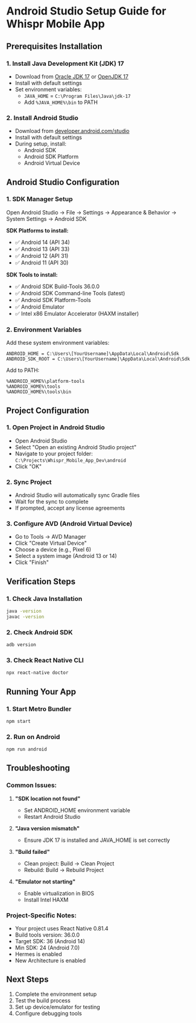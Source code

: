 # Android Studio Setup Guide for Whispr Mobile App

## Prerequisites Installation

### 1. Install Java Development Kit (JDK) 17
- Download from [Oracle JDK 17](https://www.oracle.com/java/technologies/javase/jdk17-archive-downloads.html) or [OpenJDK 17](https://adoptium.net/)
- Install with default settings
- Set environment variables:
  - `JAVA_HOME` = `C:\Program Files\Java\jdk-17`
  - Add `%JAVA_HOME%\bin` to PATH

### 2. Install Android Studio
- Download from [developer.android.com/studio](https://developer.android.com/studio)
- Install with default settings
- During setup, install:
  - Android SDK
  - Android SDK Platform
  - Android Virtual Device

## Android Studio Configuration

### 1. SDK Manager Setup
Open Android Studio → File → Settings → Appearance & Behavior → System Settings → Android SDK

**SDK Platforms to install:**
- ✅ Android 14 (API 34)
- ✅ Android 13 (API 33) 
- ✅ Android 12 (API 31)
- ✅ Android 11 (API 30)

**SDK Tools to install:**
- ✅ Android SDK Build-Tools 36.0.0
- ✅ Android SDK Command-line Tools (latest)
- ✅ Android SDK Platform-Tools
- ✅ Android Emulator
- ✅ Intel x86 Emulator Accelerator (HAXM installer)

### 2. Environment Variables
Add these system environment variables:

```
ANDROID_HOME = C:\Users\[YourUsername]\AppData\Local\Android\Sdk
ANDROID_SDK_ROOT = C:\Users\[YourUsername]\AppData\Local\Android\Sdk
```

Add to PATH:
```
%ANDROID_HOME%\platform-tools
%ANDROID_HOME%\tools
%ANDROID_HOME%\tools\bin
```

## Project Configuration

### 1. Open Project in Android Studio
- Open Android Studio
- Select "Open an existing Android Studio project"
- Navigate to your project folder: `C:\Projects\Whispr_Mobile_App_Dev\android`
- Click "OK"

### 2. Sync Project
- Android Studio will automatically sync Gradle files
- Wait for the sync to complete
- If prompted, accept any license agreements

### 3. Configure AVD (Android Virtual Device)
- Go to Tools → AVD Manager
- Click "Create Virtual Device"
- Choose a device (e.g., Pixel 6)
- Select a system image (Android 13 or 14)
- Click "Finish"

## Verification Steps

### 1. Check Java Installation
```bash
java -version
javac -version
```

### 2. Check Android SDK
```bash
adb version
```

### 3. Check React Native CLI
```bash
npx react-native doctor
```

## Running Your App

### 1. Start Metro Bundler
```bash
npm start
```

### 2. Run on Android
```bash
npm run android
```

## Troubleshooting

### Common Issues:

1. **"SDK location not found"**
   - Set ANDROID_HOME environment variable
   - Restart Android Studio

2. **"Java version mismatch"**
   - Ensure JDK 17 is installed and JAVA_HOME is set correctly

3. **"Build failed"**
   - Clean project: Build → Clean Project
   - Rebuild: Build → Rebuild Project

4. **"Emulator not starting"**
   - Enable virtualization in BIOS
   - Install Intel HAXM

### Project-Specific Notes:
- Your project uses React Native 0.81.4
- Build tools version: 36.0.0
- Target SDK: 36 (Android 14)
- Min SDK: 24 (Android 7.0)
- Hermes is enabled
- New Architecture is enabled

## Next Steps
1. Complete the environment setup
2. Test the build process
3. Set up device/emulator for testing
4. Configure debugging tools



